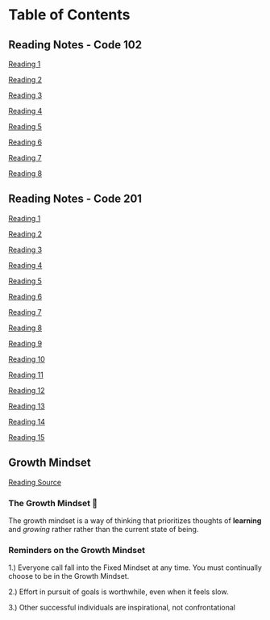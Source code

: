 # Table of Contents

## Reading Notes - Code 102

[Reading 1](Read01.md)

[Reading 2](Read02.md)

[Reading 3](Read03.md)

[Reading 4](Read04.md)

[Reading 5](Read05.md)

[Reading 6](Read06.md)

[Reading 7](Read07.md)

[Reading 8](Read08.md)

## Reading Notes - Code 201

[Reading 1](201Read01.md)

[Reading 2](201Read02.md)

[Reading 3](201Read03.md)

[Reading 4](201Read04.md)

[Reading 5](201Read05.md)

[Reading 6](201Read06.md)

[Reading 7](201Read07.md)

[Reading 8](201Read08.md)

[Reading 9](201Read09.md)

[Reading 10](201Read10.md)

[Reading 11](201Read11.md)

[Reading 12](201Read12.md)

[Reading 13](201Read13.md)

[Reading 14](201Read14.md)

[Reading 15](201Read15.md)



## Growth Mindset

[Reading Source](https://www.atlassian.com/blog/inside-atlassian/growth-mindset)

### The Growth Mindset 💪

The growth mindset is a way of thinking that prioritizes thoughts of **learning** and *growing* rather rather than the current state of being.


### Reminders on the Growth Mindset

1.) Everyone call fall into the Fixed Mindset at any time. You must continually choose to be in the Growth Mindset.

2.) Effort in pursuit of goals is worthwhile, even when it feels slow.

3.) Other successful individuals are inspirational, not confrontational


